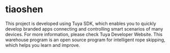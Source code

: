 # tiaoshen
This project is developed using Tuya SDK, which enables you to quickly develop branded 
apps connecting and controlling smart scenarios of many devices.
For more information, please check Tuya Developer Website.
This warehouse program is an open source program for intelligent rope skipping, which helps you learn and improve.
